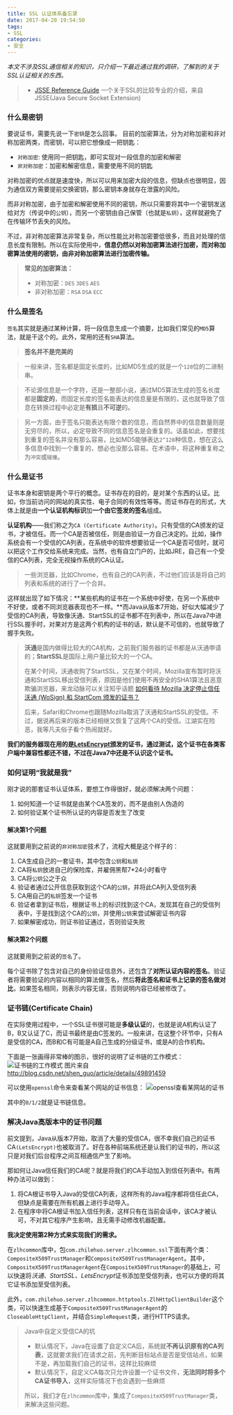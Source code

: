 ```yaml
---
title: SSL 认证体系备忘录
date: 2017-04-20 19:54:50
tags:
- SSL
categories:
- 安全
---
```


*本文不涉及SSL通信相关的知识，只介绍一下最近通过我的调研，了解到的关于SSL认证相关的东西。*

> * [JSSE Reference Guide](http://docs.oracle.com/javase/7/docs/technotes/guides/security/jsse/JSSERefGuide.html#SSLOverview)
>   一个关于SSL的比较专业的介绍，来自JSSE(Java Secure Socket Extension)

### 什么是密钥
要说证书，需要先说一下`密钥`是怎么回事。
目前的加密算法，分为对称加密和非对称加密两类，而密钥，可以把它想像成一把钥匙：
* `对称加密`: 使用同一把钥匙，即可实现对一段信息的加密和解密
* `非对称加密`：加密和解密信息，需要使用不同的钥匙

对称加密的优点就是速度快，所以可以用来加密大段的信息，但缺点也很明显，因为通信双方需要提前交换密钥，那么密钥本身就存在泄露的风险。

而非对称加密，由于加密和解密使用不同的密钥，所以只需要将其中一个密钥发送给对方（传说中的`公钥`），而另一个密钥由自己保管（也就是`私钥`），这样就避免了在传输环节丢失的风险。

不过，非对称加密算法非常复杂，所以性能比对称加密要低很多，而且对处理的信息长度有限制。所以在实际使用中，**信息仍然以对称加密算法进行加密，而对称加密算法使用的密钥，由非对称加密算法进行加密传输。**

> **常见的加密算法：**
> * 对称加密：`DES` `3DES` `AES` 
> * 非对称加密：`RSA` `DSA` `ECC`

### 什么是签名
`签名`其实就是通过某种计算，将一段信息生成一个摘要，比如我们常见的`MD5`算法，就是干这个的。此外，常用的还有`SHA`算法。
> **签名并不是完美的**

> 一般来讲，签名都是固定长度的，比如MD5生成的就是一个`128`位的二进制串。

> 不论源信息是一个字符，还是一整部小说，通过MD5算法生成的签名长度都是**固定的**，而固定长度的签名能表达的信息量是有限的，这也就导致了信息在转换过程中必定是**有损**且**不可逆**的。

> 另一方面，由于签名只能表达有限个数的信息，而自然界中的信息数量则是无穷尽的，所以，必定导致不同的信息签名是会重复的。话虽如此，想要找到重复的签名并没有那么容易，比如MD5能够表达`2^128`种信息，想在这么多信息中找到一个重复的，想必也没那么容易。在术语中，将这种重复称之为`冲突`或`碰撞`。

### 什么是证书
证书本身和密钥是两个平行的概念。证书存在的目的，是对某个东西的认证。比如，你当前访问的网站的真实性、电子合同的有效性等等。而证书存在的形式，大体上就是由**一个认证机构标识**加**一个由它签发的签名**组成。

**认证机构**——我们称之为`CA (Certificate Authority)`。只有受信的CA颁发的证书，才被信任。而一个CA是否被信任，则是由验证一方自己决定的。比如，操作系统会有一个受信的CA列表，在系统中的软件想要验证一个CA是否可信时，就可以把这个工作交给系统来完成。当然，也有自立门户的，比如JRE，自己有一个受信的CA列表，完全无视操作系统的CA认证。
> 一些浏览器，比如Chrome，也有自己的CA列表，不过他们应该是将自己的列表和系统的进行了一个合并。

这样就出现了如下情况：**某些机构的证书在一个系统中好使，在另一个系统中不好使，或者不同浏览器表现也不一样。**而Java从版本7开始，好似大幅减少了受信的CA列表，导致像沃通、StartSSL的证书都不在列表中，所以在Java7中进行SSL握手时，对果对方是这两个机构的证书的话，默认是不可信的，也就导致了握手失败。
> **沃通**是国内做得比较大的CA机构，之前我们服务器的证书都是从沃通申请的；**StartSSL**是国际上用户量比较大的一个CA。
>
> 在某个时间，沃通收购了StartSSL，又在某个时间，Mozilla宣布暂时将沃通和StartSSL移出受信列表，原因是他们使用不再安全的SHA1算法且恶意欺骗浏览器，来龙动脉可以关注知乎话题 [如何看待 Mozilla 决定停止信任沃通 (WoSign) 和 StartCom 颁发的证书？](https://www.zhihu.com/question/51042407/answer/123928462)
>
> 后来，Safari和Chrome也跟随Mozilla取消了沃通和StartSSL的受信。不过，据说再后来的版本已经相继又恢复了这两个CA的受信。江湖实在险恶，我等凡夫俗子看个热闹就好。

**我们的服务器现在用的是[LetsEncrypt](https://letsencrypt.org/)颁发的证书，通过测试，这个证书在各类客户端中兼容性都还不错，不过在Java7中还是不认识这个证书。**

### 如何证明“我就是我”
刚才说的那套证书认证体系，要想工作得很好，就必须解决两个问题：
1. 如何知道一个证书就是由某个CA签发的，而不是由别人伪造的
2. 如何验证某个证书所认证的内容是否发生了改变

#### 解决第1个问题
这就要用到之前说的`非对称加密`技术了，流程大概是这个样子的：

1. CA生成自己的一套证书，其中包含`公钥`和`私钥`
2. CA将`私钥`放进自己的保险库，并雇佣黑帮7*24小时看守
3. CA将`公钥`公之于众
4. 验证者通过公开信息获取到这个CA的`公钥`，并将此CA列入受信列表
5. CA用自己的`私钥`签发一个证书
6. 验证者拿到证书后，根据证书上的标识找到这个CA，发现其在自己的受信列表中，于是找到这个CA的`公钥`，并使用`公钥`来尝试解密证书内容
7. 如果解密成功，则证书验证通过，否则验证失败

#### 解决第2个问题
这就要用到之前说的`签名`了。

每个证书除了包含对自己的身份验证信息外，还包含了**对所认证内容的签名**。验证者将需要验证的内容以相同的算法做签名，然后**将此签名和证书上记录的签名做对比**，如果签名相同，则表示内容无误，否则说明内容已经被修改了。

### 证书链(Certificate Chain)
在实际使用过程中，一个SSL证书很可能是**多级认证**的，也就是说A机构认证了B，B又认证了C，而证书最终是由C签发的。一般来讲，在这整个环节中，只有A是受信的CA，而B和C有可能是A自己生成的分级证书，或是A的合作机构。

下面是一张画得非常棒的图示，很好的说明了证书链的工作模式：
![证书链的工作模式](http://onpyrjcca.bkt.clouddn.com//file/2017/4/aa30b02c421a4197bb16b4bbf20faeb9.png) 
图片来自 <http://blog.csdn.net/shen_guo/article/details/49891459>

可以使用`openssl`命令来查看某个网站的证书信息：
![openssl查看某网站的证书](http://onpyrjcca.bkt.clouddn.com//file/2017/4/a7de38d3ec76446f82727bca62df29f4.png) 

其中的`0/1/2`就是证书链信息。

### 解决Java高版本中的证书问题
前文提到，Java从版本7开始，取消了大量的受信CA，很不幸我们自己的证书CA`(LetsEncrypt)`也被取消了。好在各种前端系统还是认我们的证书的，所以这只是对我们后台程序之间互相通信产生了影响。

那如何让Java信任我们的CA呢？就是将我们的CA手动加入到信任列表中。有两种办法可以做到：
1. 将CA根证书导入Java的受信CA列表，这样所有的Java程序都将信任此CA，但缺点是需要在所有机器上进行手动导入。
2. 在程序中将CA根证书加入信任列表，这样只有在当前会话中，该CA才被认可，不对其它程序产生影响，且无需手动修改机器配置。

**我决定使用第2种方式来实现我们的需求。**

在`zlhcommon`库中，包`com.zhilehuo.server.zlhcommon.ssl`下面有两个类：`CompositeX509TrustManager`和`CompositeX509TrustManagerAgent`。其中，`CompositeX509TrustManagerAgent`在`CompositeX509TrustManager`的基础上，可以快速将*沃通、StartSSL、LetsEncrypt*证书添加至受信列表，也可以方便的将其它证书添加至受信列表。

此外，`com.zhilehuo.server.zlhcommon.httptools.ZlhHttpClientBuilder`这个类，可以快速生成基于`CompositeX509TrustManagerAgent`的`CloseableHttpClient`，并结合`SimpleRequest`类，进行HTTPS请求。

> Java中自定义受信CA的坑
> * 默认情况下，Java在设置了自定义CA后，系统就**不再认识原有的CA列表**，这就要求我们在请求之前，先判断目标站点是否是受信站点，如果不是，再加载我们自己的证书，这样比较麻烦
> * 默认情况下，自定义CA每次只允许设置一个证书文件，**无法同时将多个CA证书导入**，这样实际情况下也会遇到一些麻烦
>
> 所以，我们才在`zlhcommon`库中，集成了`CompositeX509TrustManager`类，来解决这些问题。
